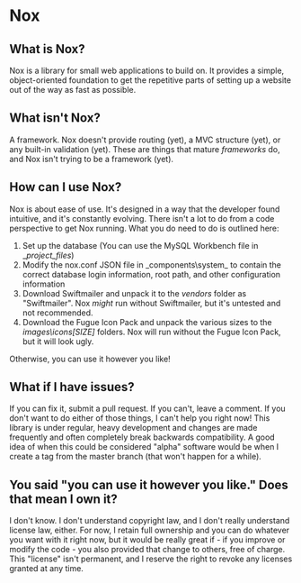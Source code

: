 Nox
===
What is Nox?
------------
Nox is a library for small web applications to build on.  It provides a simple, object-oriented foundation to get the repetitive parts of setting up a website out of the way as fast as possible.

What isn't Nox?
---------------
A framework.  Nox doesn't provide routing (yet), a MVC structure (yet), or any built-in validation (yet).
These are things that mature *frameworks* do, and Nox isn't trying to be a framework (yet).

How can I use Nox?
------------------
Nox is about ease of use.  It's designed in a way that the developer found intuitive, and it's constantly evolving.
There isn't a lot to do from a code perspective to get Nox running.  What you do need to do is outlined here:
  1. Set up the database (You can use the MySQL Workbench file in __project_files_)
  2. Modify the nox.conf JSON file in _components\system\_ to contain the correct database login information, root path, and other configuration information
  3. Download Swiftmailer and unpack it to the _vendors_ folder as "Swiftmailer".  Nox *might* run without Swiftmailer, but it's untested and not recommended.
  4. Download the Fugue Icon Pack and unpack the various sizes to the _images\icons\[SIZE]_ folders.  Nox will run without the Fugue Icon Pack, but it will look ugly.

Otherwise, you can use it however you like!

What if I have issues?
----------------------
If you can fix it, submit a pull request.  If you can't, leave a comment.  If you don't want to do either of those things, I can't help you right now!
This library is under regular, heavy development and changes are made frequently and often completely break backwards compatibility.
A good idea of when this could be considered "alpha" software would be when I create a tag from the master branch (that won't happen for a while).

You said "you can use it however you like."  Does that mean I own it?
---------------------------------------------------------------------
I don't know.  I don't understand copyright law, and I don't really understand license law, either.
For now, I retain full ownership and you can do whatever you want with it right now, but it would be really great if - if you improve or modify the code - you also provided that change to others, free of charge.
This "license" isn't permanent, and I reserve the right to revoke any licenses granted at any time.

